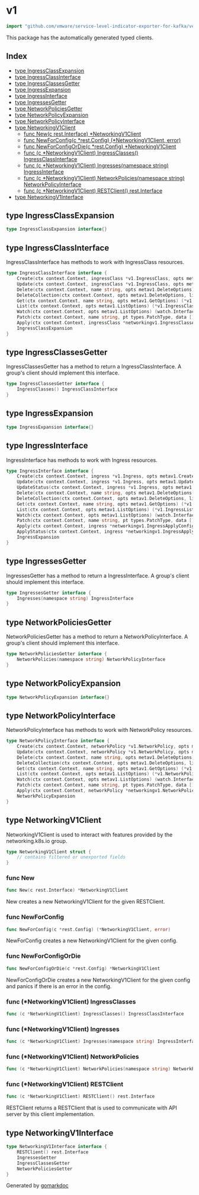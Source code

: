 <!-- Code generated by gomarkdoc. DO NOT EDIT -->

# v1

```go
import "github.com/vmware/service-level-indicator-exporter-for-kafka/vendor/k8s.io/client-go/kubernetes/typed/networking/v1"
```

This package has the automatically generated typed clients.

## Index

- [type IngressClassExpansion](<#type-ingressclassexpansion>)
- [type IngressClassInterface](<#type-ingressclassinterface>)
- [type IngressClassesGetter](<#type-ingressclassesgetter>)
- [type IngressExpansion](<#type-ingressexpansion>)
- [type IngressInterface](<#type-ingressinterface>)
- [type IngressesGetter](<#type-ingressesgetter>)
- [type NetworkPoliciesGetter](<#type-networkpoliciesgetter>)
- [type NetworkPolicyExpansion](<#type-networkpolicyexpansion>)
- [type NetworkPolicyInterface](<#type-networkpolicyinterface>)
- [type NetworkingV1Client](<#type-networkingv1client>)
  - [func New(c rest.Interface) *NetworkingV1Client](<#func-new>)
  - [func NewForConfig(c *rest.Config) (*NetworkingV1Client, error)](<#func-newforconfig>)
  - [func NewForConfigOrDie(c *rest.Config) *NetworkingV1Client](<#func-newforconfigordie>)
  - [func (c *NetworkingV1Client) IngressClasses() IngressClassInterface](<#func-networkingv1client-ingressclasses>)
  - [func (c *NetworkingV1Client) Ingresses(namespace string) IngressInterface](<#func-networkingv1client-ingresses>)
  - [func (c *NetworkingV1Client) NetworkPolicies(namespace string) NetworkPolicyInterface](<#func-networkingv1client-networkpolicies>)
  - [func (c *NetworkingV1Client) RESTClient() rest.Interface](<#func-networkingv1client-restclient>)
- [type NetworkingV1Interface](<#type-networkingv1interface>)


## type IngressClassExpansion

```go
type IngressClassExpansion interface{}
```

## type IngressClassInterface

IngressClassInterface has methods to work with IngressClass resources.

```go
type IngressClassInterface interface {
    Create(ctx context.Context, ingressClass *v1.IngressClass, opts metav1.CreateOptions) (*v1.IngressClass, error)
    Update(ctx context.Context, ingressClass *v1.IngressClass, opts metav1.UpdateOptions) (*v1.IngressClass, error)
    Delete(ctx context.Context, name string, opts metav1.DeleteOptions) error
    DeleteCollection(ctx context.Context, opts metav1.DeleteOptions, listOpts metav1.ListOptions) error
    Get(ctx context.Context, name string, opts metav1.GetOptions) (*v1.IngressClass, error)
    List(ctx context.Context, opts metav1.ListOptions) (*v1.IngressClassList, error)
    Watch(ctx context.Context, opts metav1.ListOptions) (watch.Interface, error)
    Patch(ctx context.Context, name string, pt types.PatchType, data []byte, opts metav1.PatchOptions, subresources ...string) (result *v1.IngressClass, err error)
    Apply(ctx context.Context, ingressClass *networkingv1.IngressClassApplyConfiguration, opts metav1.ApplyOptions) (result *v1.IngressClass, err error)
    IngressClassExpansion
}
```

## type IngressClassesGetter

IngressClassesGetter has a method to return a IngressClassInterface. A group's client should implement this interface.

```go
type IngressClassesGetter interface {
    IngressClasses() IngressClassInterface
}
```

## type IngressExpansion

```go
type IngressExpansion interface{}
```

## type IngressInterface

IngressInterface has methods to work with Ingress resources.

```go
type IngressInterface interface {
    Create(ctx context.Context, ingress *v1.Ingress, opts metav1.CreateOptions) (*v1.Ingress, error)
    Update(ctx context.Context, ingress *v1.Ingress, opts metav1.UpdateOptions) (*v1.Ingress, error)
    UpdateStatus(ctx context.Context, ingress *v1.Ingress, opts metav1.UpdateOptions) (*v1.Ingress, error)
    Delete(ctx context.Context, name string, opts metav1.DeleteOptions) error
    DeleteCollection(ctx context.Context, opts metav1.DeleteOptions, listOpts metav1.ListOptions) error
    Get(ctx context.Context, name string, opts metav1.GetOptions) (*v1.Ingress, error)
    List(ctx context.Context, opts metav1.ListOptions) (*v1.IngressList, error)
    Watch(ctx context.Context, opts metav1.ListOptions) (watch.Interface, error)
    Patch(ctx context.Context, name string, pt types.PatchType, data []byte, opts metav1.PatchOptions, subresources ...string) (result *v1.Ingress, err error)
    Apply(ctx context.Context, ingress *networkingv1.IngressApplyConfiguration, opts metav1.ApplyOptions) (result *v1.Ingress, err error)
    ApplyStatus(ctx context.Context, ingress *networkingv1.IngressApplyConfiguration, opts metav1.ApplyOptions) (result *v1.Ingress, err error)
    IngressExpansion
}
```

## type IngressesGetter

IngressesGetter has a method to return a IngressInterface. A group's client should implement this interface.

```go
type IngressesGetter interface {
    Ingresses(namespace string) IngressInterface
}
```

## type NetworkPoliciesGetter

NetworkPoliciesGetter has a method to return a NetworkPolicyInterface. A group's client should implement this interface.

```go
type NetworkPoliciesGetter interface {
    NetworkPolicies(namespace string) NetworkPolicyInterface
}
```

## type NetworkPolicyExpansion

```go
type NetworkPolicyExpansion interface{}
```

## type NetworkPolicyInterface

NetworkPolicyInterface has methods to work with NetworkPolicy resources.

```go
type NetworkPolicyInterface interface {
    Create(ctx context.Context, networkPolicy *v1.NetworkPolicy, opts metav1.CreateOptions) (*v1.NetworkPolicy, error)
    Update(ctx context.Context, networkPolicy *v1.NetworkPolicy, opts metav1.UpdateOptions) (*v1.NetworkPolicy, error)
    Delete(ctx context.Context, name string, opts metav1.DeleteOptions) error
    DeleteCollection(ctx context.Context, opts metav1.DeleteOptions, listOpts metav1.ListOptions) error
    Get(ctx context.Context, name string, opts metav1.GetOptions) (*v1.NetworkPolicy, error)
    List(ctx context.Context, opts metav1.ListOptions) (*v1.NetworkPolicyList, error)
    Watch(ctx context.Context, opts metav1.ListOptions) (watch.Interface, error)
    Patch(ctx context.Context, name string, pt types.PatchType, data []byte, opts metav1.PatchOptions, subresources ...string) (result *v1.NetworkPolicy, err error)
    Apply(ctx context.Context, networkPolicy *networkingv1.NetworkPolicyApplyConfiguration, opts metav1.ApplyOptions) (result *v1.NetworkPolicy, err error)
    NetworkPolicyExpansion
}
```

## type NetworkingV1Client

NetworkingV1Client is used to interact with features provided by the networking.k8s.io group.

```go
type NetworkingV1Client struct {
    // contains filtered or unexported fields
}
```

### func New

```go
func New(c rest.Interface) *NetworkingV1Client
```

New creates a new NetworkingV1Client for the given RESTClient.

### func NewForConfig

```go
func NewForConfig(c *rest.Config) (*NetworkingV1Client, error)
```

NewForConfig creates a new NetworkingV1Client for the given config.

### func NewForConfigOrDie

```go
func NewForConfigOrDie(c *rest.Config) *NetworkingV1Client
```

NewForConfigOrDie creates a new NetworkingV1Client for the given config and panics if there is an error in the config.

### func \(\*NetworkingV1Client\) IngressClasses

```go
func (c *NetworkingV1Client) IngressClasses() IngressClassInterface
```

### func \(\*NetworkingV1Client\) Ingresses

```go
func (c *NetworkingV1Client) Ingresses(namespace string) IngressInterface
```

### func \(\*NetworkingV1Client\) NetworkPolicies

```go
func (c *NetworkingV1Client) NetworkPolicies(namespace string) NetworkPolicyInterface
```

### func \(\*NetworkingV1Client\) RESTClient

```go
func (c *NetworkingV1Client) RESTClient() rest.Interface
```

RESTClient returns a RESTClient that is used to communicate with API server by this client implementation.

## type NetworkingV1Interface

```go
type NetworkingV1Interface interface {
    RESTClient() rest.Interface
    IngressesGetter
    IngressClassesGetter
    NetworkPoliciesGetter
}
```



Generated by [gomarkdoc](<https://github.com/princjef/gomarkdoc>)
